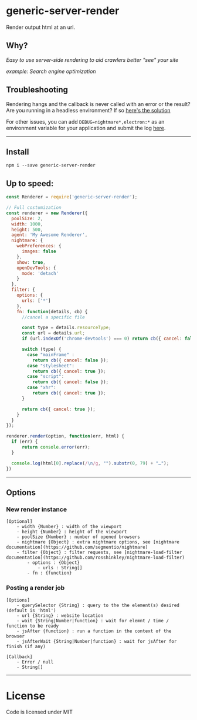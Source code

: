 # generic-server-render
Render output html at an url.

## Why?
 *Easy to use server-side rendering to aid crawlers better "see" your site*

_example:  Search engine optimization_

## Troubleshooting

Rendering hangs and the callback is never called with an error or the result? Are you running in a headless environment? If so [here's the solution](https://github.com/segmentio/nightmare/issues/224)

For other issues, you can add `DEBUG=nightmare*,electron:*` as an environment variable for your application and submit the log [here](https://github.com/legraphista/node-generic-server-render/issues/new).

___
## Install
 `npm i --save generic-server-render`

## Up to speed:

```javascript
const Renderer = require('generic-server-render');

// Full costumization
const renderer = new Renderer({
  poolSize: 2,
  width: 1000,
  height: 500,
  agent: 'My Awesome Renderer',
  nightmare: {
    webPreferences: {
      images: false
    },
    show: true,
    openDevTools: {
      mode: 'detach'
    }
  },
  filter: {
    options: {
      urls: ['*']
    },
    fn: function(details, cb) {
      //cancel a specific file

      const type = details.resourceType;
      const url = details.url;
      if (url.indexOf('chrome-devtools') === 0) return cb({ cancel: false });

      switch (type) {
        case "mainFrame" :
          return cb({ cancel: false });
        case "stylesheet":
          return cb({ cancel: true });
        case "script":
          return cb({ cancel: false });
        case "xhr":
          return cb({ cancel: true });
      }

      return cb({ cancel: true });
    }
  }
});

renderer.render(option, function(err, html) {
  if (err) {
      return console.error(err);
  }

  console.log(html[0].replace(/\n/g, "").substr(0, 79) + "…");
})

```
___
## Options
### New render instance

    [Optional]
        - width {Number} : width of the viewport
        - height {Number} : height of the viewport
        - poolSize {Number} : number of opened browsers
        - nightmare {Object} : extra nightmare options, see [nightmare documentation](https://github.com/segmentio/nightmare)
        - filter {Object} : filter requests, see [nightmare-load-filter documentation](https://github.com/rosshinkley/nightmare-load-filter)
            - options : {Object}
                - urls : String[]
            - fn : {function}

### Posting a render job

    [Options]
        - querySelector {String} : query to the the element(s) desired (default is 'html')
        - url {String} : website location
        - wait {String|Number|function} : wait for elemnt / time / function to be ready
        - jsAfter {function} : run a function in the context of the browser
        - jsAfterWait {String|Number|function} : wait for jsAfter for finish (if any)

    [Callback]
        - Error / null
        - String[]

___
# License
Code is licensed under MIT
